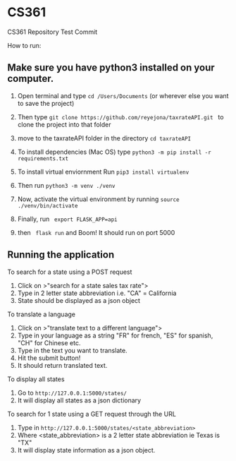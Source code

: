 # CS361
CS361 Repository
Test Commit


How to run:
## Make sure you have python3 installed on your computer.


1. Open terminal and type 
```cd /Users/Documents``` (or wherever else you want to save the project)
2. Then type 
```git clone https://github.com/reyejona/taxrateAPI.git ```
to clone the project into that folder

3. move to the taxrateAPI folder in the directory
 ```cd taxrateAPI```

5. To install dependencies (Mac OS) type 
```python3 -m pip install -r requirements.txt```

4. To install virtual enviornment Run 
```pip3 install virtualenv``` 

5. Then run 
```python3 -m venv ./venv```

6. Now, activate the virtual environment by running 
```source ./venv/bin/activate```

7. Finally, run 
``` export FLASK_APP=api```

8. then 
``` flask run``` 
and Boom! It should run on port 5000


## Running the application
To search for a state using a POST request
1. Click on >"search for a state sales tax rate"> 
2. Type in 2 letter state abbreviation i.e. "CA" = California
3. State should be displayed as a json object


To translate a language
1. Click on  >"translate text to a different language">
2. Type in your language as a string "FR" for french, "ES" for spanish, "CH" for Chinese etc.
3. Type in the text you want to translate.
4. Hit the submit button!
5. It should return translated text.

To display all states
1. Go to ```http://127.0.0.1:5000/states/```
2. It will display all states as a json dictionary

To search for 1 state using a GET request through the URL
1. Type in ```http://127.0.0.1:5000/states/<state_abbreviation>```
2. Where <state_abbreviation> is a 2 letter state abbreviation ie Texas is "TX"
3. It will display state information as a json object.
